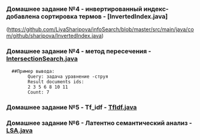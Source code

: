 ### Домашнее задание №4 - инвертированный индекс- добавлена сортировка термов - [InvertedIndex.java] 
(https://github.com/LiyaSharipova/infoSearch/blob/master/src/main/java/com/github/sharipova/InvertedIndex.java)
### Домашнее задание №4 - метод пересечения - [IntersectionSearch.java](https://github.com/LiyaSharipova/infoSearch/blob/master/src/main/java/com/github/sharipova/IntersectionSearch.java)
      ##Пример вывода:
            Query: задача уравнение -струя
            Result documents ids:
            2 3 5 6 8 10 11 
            Сount: 7
            
### Домашнее задание №5 - Tf_idf - [TfIdf.java](https://github.com/LiyaSharipova/infoSearch/blob/master/src/main/java/com/github/sharipova/TfIdf.java)

### Домашнее задание №6 - Латентно семантический анализ - [LSA.java](https://github.com/LiyaSharipova/infoSearch/blob/master/src/main/java/com/github/sharipova/LSA.java)
